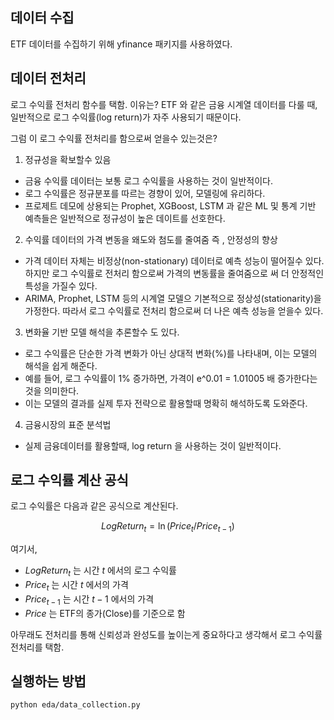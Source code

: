## 데이터 수집

ETF 데이터를 수집하기 위해 yfinance 패키지를 사용하였다.


## 데이터 전처리
로그 수익률 전처리 함수를 택함.
이유는? 
ETF 와 같은 금융 시계열 데이터를 다룰 때, 일반적으로 로그 수익률(log return)가 자주 사용되기 때문이다.

그럼 이 로그 수익률 전처리를 함으로써 얻을수 있는것은?

1. 정규성을 확보할수 있음
- 금융 수익률 데이터는 보통 로그 수익률을 사용하는 것이 일반적이다.
- 로그 수익률은 정규분포를 따르는 경향이 있어, 모델링에 유리하다.
- 프로제트 데모에 상용되는 Prophet, XGBoost, LSTM 과 같은 ML 및 통계 기반 예측들은 일반적으로 정규성이 높은 데이트를 선호한다.
2. 수익률 데이터의 가격 변동을 왜도와 첨도를 줄여줌 즉 , 안정성의 향상
- 가격 데이터 자체는 비정상(non-stationary) 데이터로 예측 성능이 떨어질수 있다. 하지만 로그 수익률로 전처리 함으로써 가격의 변동률을 줄여줌으로 써 더 안정적인 특성을 가질수 있다.
- ARIMA, Prophet, LSTM 등의 시계열 모델으 기본적으로 정상성(stationarity)을 가정한다. 따라서 로그 수익률로 전처리 함으로써 더 나은 예측 성능을 얻을수 있다.
3. 변화율 기반 모델 해석을 추론할수 도 있다.
- 로그 수익률은 단순한 가격 변화가 아닌 상대적 변화(%)를 나타내며, 이는 모델의 해석을 쉽게 해준다.
- 예를 들어, 로그 수익률이 1% 증가하면, 가격이 e^0.01 = 1.01005 배 증가한다는 것을 의미한다.
- 이는 모델의 결과를 실제 투자 전략으로 활용할때 명확히 해석하도록 도와준다.

4. 금융시장의 표준 분석법
- 실제 금융데이터를 활용할때, log return 을 사용하는 것이 일반적이다.

## 로그 수익률 계산 공식

로그 수익률은 다음과 같은 공식으로 계산된다.

$$
Log Return_t = \ln(Price_t / Price_{t-1})
$$

여기서,
- $Log Return_t$ 는 시간 $t$ 에서의 로그 수익률
- $Price_t$ 는 시간 $t$ 에서의 가격
- $Price_{t-1}$ 는 시간 $t-1$ 에서의 가격
- $Price$ 는 ETF의 종가(Close)를 기준으로 함



아무래도 전처리를 통해 신뢰성과 완성도를 높이는게 중요하다고 생각해서 로그 수익률 전처리를 택함.

## 실행하는 방법

```bash
python eda/data_collection.py
```


